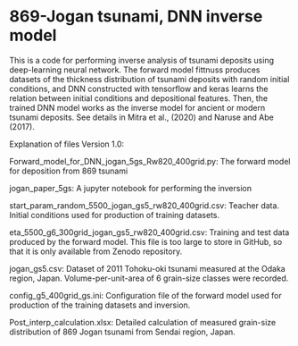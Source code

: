 # 869-Jogan tsunami, DNN inverse model

This is a code for performing inverse analysis of tsunami deposits using deep-learning neural network. The forward model fittnuss produces datasets of the thickness distribution of tsunami deposits with random initial conditions, and DNN constructed with tensorflow and keras learns the relation between initial conditions and depositional features. Then, the trained DNN model works as the inverse model for ancient or modern tsunami deposits. See details in Mitra et al., (2020) and Naruse and Abe (2017).

Explanation of files Version 1.0:

Forward_model_for_DNN_jogan_5gs_Rw820_400grid.py: The forward model for deposition from 869 tsunami

jogan_paper_5gs: A jupyter notebook for performing the inversion

start_param_random_5500_jogan_gs5_rw820_400grid.csv: Teacher data. Initial conditions used for production of training datasets.

eta_5500_g6_300grid_jogan_gs5_rw820_400grid.csv: Training and test data produced by the forward model. This file is too large to store in GitHub, so that it is only available from Zenodo repository.

jogan_gs5.csv: Dataset of 2011 Tohoku-oki tsunami measured at the Odaka region, Japan. Volume-per-unit-area of 6 grain-size classes were recorded.

config_g5_400grid_gs.ini: Configuration file of the forward model used for production of the training datasets and inversion.

Post_interp_calculation.xlsx: Detailed calculation of measured grain-size distribution of 869 Jogan tsunami from Sendai region, Japan.
